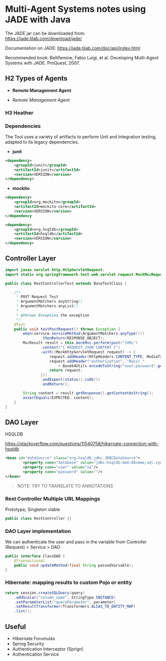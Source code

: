 # Multi-Agent Systems notes using JADE with Java
The JADE jar can be downloaded from:
https://jade.tilab.com/download/jade/

Documentation on JADE:
https://jade.tilab.com/doc/api/index.html

Recommended book:
Bellifemine, Fabio Luigi, et al. Developing Multi-Agent Systems with JADE. ProQuest, 2007.

## H2 Types of Agents

* **Remote Management Agent**

* *Remote Management Agent*

### H3 Heather

### Dependencies

The Tool uses a variety of artifacts to perform Unit and Integration testing, adapted to its legacy dependencies.

* **junit**
```XML
<dependency>
    <groupId>junit</groupId>
    <artifactId>junit</artifactId>
    <version>VERSION</version>
</dependency>
```

* **mockito**
```XML
<dependency>
    <groupId>org.mockito</groupId>
    <artifactId>mockito-core</artifactId>
    <version>VERSION</version>
</dependency
```

```xml
<dependency>
	<groupId>org.hsqldb</groupId>
	<artifactId>hsqldb</artifactId>
	<version>VERSION</version>
</dependency>

```


## Controller Layer

```java
import javax.servlet.http.HttpServletRequest;
import static org.springframework.test.web.servlet.request.MockMvcRequestBuilders..; // Delete, Get, Post

public class RestControllerTest extends BaseTestClass {

    /**
     * POST Request Test
     * ArgumentMatchers.anyString()
     * ArgumentMatchers.anyList()
     *
     * @throws Exception the exception
     */
    @Test
    public void testPostRequest() throws Exception {
        when(service.serviceMethod(ArgumentMatchers.anyType()))
                .thenReturn(RESPONSE_OBJECT);
        MvcResult result = this.mockMvc.perform(post("/URL")
                .content("{ REQUEST JSON CONTENT }")
                .with((MockHttpServletRequest request) -> {
                    request.addHeader(HttpHeaders.CONTENT_TYPE, MediaType.APPLICATION_JSON_VALUE);
                    request.addHeader("authorization", "Basic " 
                        + Base64Utils.encodeToString("user:password".getBytes()));
                    return request;
                }))
                .andExpect(status().isOk())
                .andReturn();

        String content = result.getResponse().getContentAsString();
        assertEquals(EXPECTED, content);
    }
}
```

## DAO Layer

HSQLDB

https://stackoverflow.com/questions/11540758/hibernate-connection-with-hsqldb

```XML
<bean id="dataSource" class="org.hsqldb.jdbc.JDBCDataSource">
        <property name="database" value="jdbc:hsqldb:mem:dbname;sql.syntax_mss=true" />
        <property name="user" value="sa"/>
        <property name="password" value=""/>
</bean>
```

>NOTE: TRY TO TRANSLATE TO ANNOTATIONS


### Rest Controller Multiple URL Mappings

Prototype, Singleton viable

```java
public class RestController {}
```

### DAO Layer implementation

We can authenticate the user and pass in the variable from Controller (Request) > Service > DAO

```java
public interface ClassDAO {
    @Transactional
	public void updateMethod(final String passedVariable);
}
```

### Hibernate: mapping results to custom Pojo or entity
```java
return session.createSQLQuery(query)
	.addScalar("column_name", StringType.INSTANCE)
	.setParameterList("queryParameter", parameter)
	.setResultTransformer(Transformers.ALIAS_TO_ENTITY_MAP)
	.list();
```

## Useful

* Hibernate Forumulas
* Spring Security
* Authentication Interceptor (Sprign)
* Authentication Service